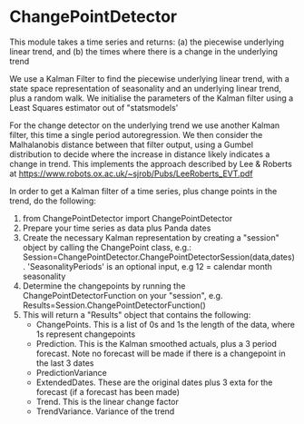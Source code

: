 # ChangePointDetector
 This module takes a time series and returns:  (a) the piecewise underlying linear trend, and (b) the times where there is a change in the underlying trend
 
 We use a Kalman Filter to find the piecewise underlying linear trend, with a state space representation of seasonality and an underlying linear trend, plus a random walk.  We initialise the parameters of the Kalman filter using a Least Squares estimator out of "statsmodels'
 
 For the change detector on the underlying trend we use another Kalman filter, this time a single period autoregression.  We then consider the Malhalanobis distance between that filter output, using a Gumbel distribution to decide where the increase in distance likely indicates a change in trend.  This implements the approach described by Lee & Roberts at
  https://www.robots.ox.ac.uk/~sjrob/Pubs/LeeRoberts_EVT.pdf



In order to get a Kalman filter of a time series, plus change points in the trend, do the following:

1. from ChangePointDetector import ChangePointDetector 
2. Prepare your time series as data plus Panda dates
3. Create  the necessary Kalman representation by creating a "session" object by calling the ChangePoint class, e.g.:
	Session=ChangePointDetector.ChangePointDetectorSession(data,dates). 'SeasonalityPeriods' is an optional input, e.g 12 = calendar month seasonality
4. Determine the changepoints by running the ChangePointDetectorFunction on your "session", e.g.
	Results=Session.ChangePointDetectorFunction()
5. This will return a "Results" object that contains the following:
	- ChangePoints.  This is a list of 0s and 1s the length of the data, where 1s represent changepoints
	- Prediction.  This is the Kalman smoothed actuals, plus a 3 period forecast.  Note no forecast will be made if there is a changepoint in the last 3 		dates
	- PredictionVariance
	- ExtendedDates.  These are the original dates plus 3 exta for the forecast (if a forecast has been made)
	- Trend.  This is the linear change factor
	- TrendVariance.  Variance of the trend
